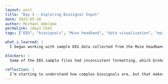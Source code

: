 ```yaml
---
layout: post
title: "Day 2 – Exploring Biosignal Input"
date: 2025-05-28
author: Michael Adeleke
permalink: /day2.html
tags: ["EEG", "biosignals", "Muse headband", "data visualization", "matplotlib", "LSL", "signal preprocessing", "brainwave analysis"]

what_i_learned: |
  I began working with sample EEG data collected from the Muse headband. I explored how raw signals are structured and started plotting them using Python with matplotlib. I also read a few papers on how attention and relaxation states are inferred from brainwave frequency bands.

blockers: |
  Some of the EEG sample files had inconsistent formatting, which broke my initial parser script. I had to write a cleaner pre-processing step to normalize the data. Also, setting up the LSL (Lab Streaming Layer) environment took longer than expected.

reflection: |
  I’m starting to understand how complex biosignals are, but that makes the project even more interesting. It’s fascinating that our thoughts and muscle activity can influence a robot’s behavior. Can’t wait to start real-time classification soon!
---
```

